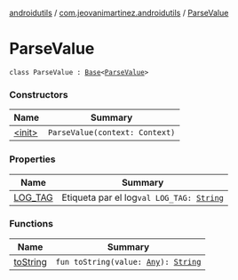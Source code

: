 [androidutils](../../index.md) / [com.jeovanimartinez.androidutils](../index.md) / [ParseValue](./index.md)

# ParseValue

`class ParseValue : `[`Base`](../-base/index.md)`<`[`ParseValue`](./index.md)`>`

### Constructors

| Name | Summary |
|---|---|
| [&lt;init&gt;](-init-.md) | `ParseValue(context: Context)` |

### Properties

| Name | Summary |
|---|---|
| [LOG_TAG](-l-o-g_-t-a-g.md) | Etiqueta par el log`val LOG_TAG: `[`String`](https://kotlinlang.org/api/latest/jvm/stdlib/kotlin/-string/index.html) |

### Functions

| Name | Summary |
|---|---|
| [toString](to-string.md) | `fun toString(value: `[`Any`](https://kotlinlang.org/api/latest/jvm/stdlib/kotlin/-any/index.html)`): `[`String`](https://kotlinlang.org/api/latest/jvm/stdlib/kotlin/-string/index.html) |
